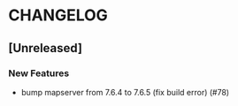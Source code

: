 # CHANGELOG

## [Unreleased]

### New Features

- bump mapserver from 7.6.4 to 7.6.5 (fix build error) (#78)



